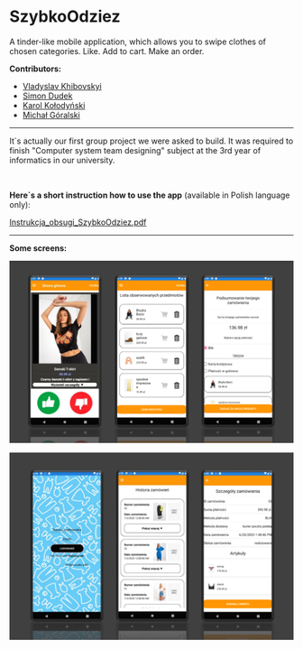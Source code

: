 # SzybkoOdziez
A tinder-like mobile application, which allows you to swipe clothes of chosen categories. Like. Add to cart. Make an order.

__Contributors:__
+ [Vladyslav Khibovskyi](https://github.com/Vlad0372)
+ [Simon Dudek](https://github.com/ColdfishO)
+ [Karol Kołodyński](https://github.com/toniejaxD)
+ [Michał Góralski](https://github.com/michalgoralski)

---
It`s actually our first group project we were asked to build. It was required to finish "Computer system team designing" subject at the 3rd year of informatics in our university.

<br/>

__Here`s a short instruction how to use the app__ (available in Polish language only):

[Instrukcja_obsugi_SzybkoOdziez.pdf](https://github.com/Vlad0372/SzybkoOdziez/files/11940727/Instrukcja_obsugi_SzybkoOdziez.pdf)

---
__Some screens:__

![screen1](/screenshots/screen1.png)

![screen2](/screenshots/screen2.png)
